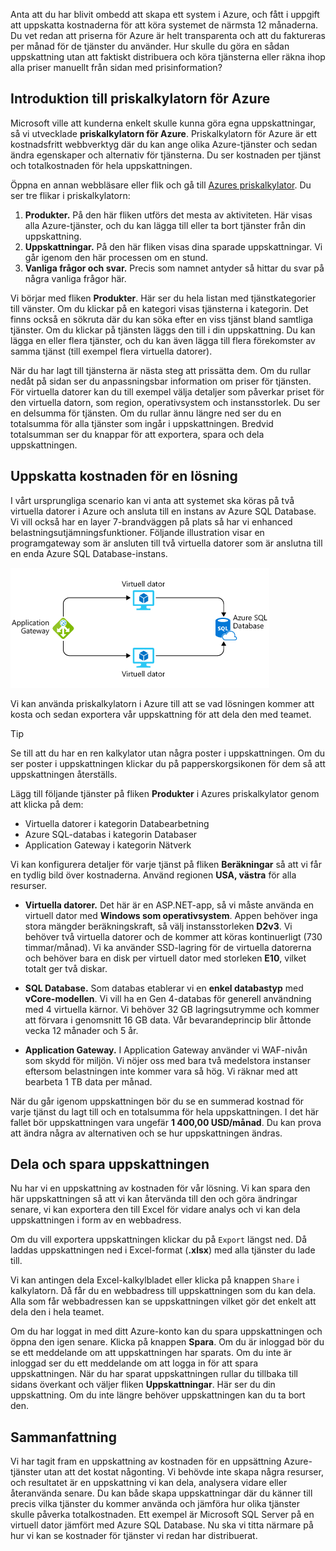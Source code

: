 Anta att du har blivit ombedd att skapa ett system i Azure, och fått i uppgift att uppskatta kostnaderna för att köra systemet de närmsta 12 månaderna. Du vet redan att priserna för Azure är helt transparenta och att du faktureras per månad för de tjänster du använder. Hur skulle du göra en sådan uppskattning utan att faktiskt distribuera och köra tjänsterna eller räkna ihop alla priser manuellt från sidan med prisinformation?

## <a name="introducing-the-azure-pricing-calculator"></a>Introduktion till priskalkylatorn för Azure

Microsoft ville att kunderna enkelt skulle kunna göra egna uppskattningar, så vi utvecklade **priskalkylatorn för Azure**. Priskalkylatorn för Azure är ett kostnadsfritt webbverktyg där du kan ange olika Azure-tjänster och sedan ändra egenskaper och alternativ för tjänsterna. Du ser kostnaden per tjänst och totalkostnaden för hela uppskattningen.

Öppna en annan webbläsare eller flik och gå till [Azures priskalkylator](https://azure.microsoft.com/pricing/calculator/). Du ser tre flikar i priskalkylatorn:

1. **Produkter.** På den här fliken utförs det mesta av aktiviteten. Här visas alla Azure-tjänster, och du kan lägga till eller ta bort tjänster från din uppskattning.
2. **Uppskattningar.** På den här fliken visas dina sparade uppskattningar. Vi går igenom den här processen om en stund.
3. **Vanliga frågor och svar.** Precis som namnet antyder så hittar du svar på några vanliga frågor här.

Vi börjar med fliken **Produkter**. Här ser du hela listan med tjänstkategorier till vänster. Om du klickar på en kategori visas tjänsterna i kategorin. Det finns också en sökruta där du kan söka efter en viss tjänst bland samtliga tjänster. Om du klickar på tjänsten läggs den till i din uppskattning. Du kan lägga en eller flera tjänster, och du kan även lägga till flera förekomster av samma tjänst (till exempel flera virtuella datorer).

När du har lagt till tjänsterna är nästa steg att prissätta dem. Om du rullar nedåt på sidan ser du anpassningsbar information om priser för tjänsten. För virtuella datorer kan du till exempel välja detaljer som påverkar priset för den virtuella datorn, som region, operativsystem och instansstorlek. Du ser en delsumma för tjänsten. Om du rullar ännu längre ned ser du en totalsumma för alla tjänster som ingår i uppskattningen. Bredvid totalsumman ser du knappar för att exportera, spara och dela uppskattningen.

## <a name="estimate-a-solution"></a>Uppskatta kostnaden för en lösning

I vårt ursprungliga scenario kan vi anta att systemet ska köras på två virtuella datorer i Azure och ansluta till en instans av Azure SQL Database. Vi vill också har en layer 7-brandväggen på plats så har vi enhanced belastningsutjämningsfunktioner. Följande illustration visar en programgateway som är ansluten till två virtuella datorer som är anslutna till en enda Azure SQL Database-instans.

![En illustration av en exempelarkitektur som används som exempel för att demonstrera uppskattning av kostnader.](../media/2-estimate-costs-architecture.png)

Vi kan använda priskalkylatorn i Azure till att se vad lösningen kommer att kosta och sedan exportera vår uppskattning för att dela den med teamet.

> [!TIP]
> Se till att du har en ren kalkylator utan några poster i uppskattningen. Om du ser poster i uppskattningen klickar du på papperskorgsikonen för dem så att uppskattningen återställs.

Lägg till följande tjänster på fliken **Produkter** i Azures priskalkylator genom att klicka på dem:

* Virtuella datorer i kategorin Databearbetning
* Azure SQL-databas i kategorin Databaser
* Application Gateway i kategorin Nätverk

Vi kan konfigurera detaljer för varje tjänst på fliken **Beräkningar** så att vi får en tydlig bild över kostnaderna. Använd regionen **USA, västra** för alla resurser.

* **Virtuella datorer.** Det här är en ASP.NET-app, så vi måste använda en virtuell dator med **Windows som operativsystem**. Appen behöver inga stora mängder beräkningskraft, så välj instansstorleken **D2v3**. Vi behöver två virtuella datorer och de kommer att köras kontinuerligt (730 timmar/månad). Vi ka använder SSD-lagring för de virtuella datorerna och behöver bara en disk per virtuell dator med storleken **E10**, vilket totalt ger två diskar.

* **SQL Database.** Som databas etablerar vi en **enkel databastyp** med **vCore-modellen**. Vi vill ha en Gen 4-databas för generell användning med 4 virtuella kärnor. Vi behöver 32 GB lagringsutrymme och kommer att förvara i genomsnitt 16 GB data. Vår bevarandeprincip blir åttonde vecka 12 månader och 5 år.

* **Application Gateway.** I Application Gateway använder vi WAF-nivån som skydd för miljön. Vi nöjer oss med bara två medelstora instanser eftersom belastningen inte kommer vara så hög. Vi räknar med att bearbeta 1 TB data per månad.

När du går igenom uppskattningen bör du se en summerad kostnad för varje tjänst du lagt till och en totalsumma för hela uppskattningen. I det här fallet bör uppskattningen vara ungefär **1 400,00 USD/månad**. Du kan prova att ändra några av alternativen och se hur uppskattningen ändras.

## <a name="share-and-save-your-estimate"></a>Dela och spara uppskattningen

Nu har vi en uppskattning av kostnaden för vår lösning. Vi kan spara den här uppskattningen så att vi kan återvända till den och göra ändringar senare, vi kan exportera den till Excel för vidare analys och vi kan dela uppskattningen i form av en webbadress.

Om du vill exportera uppskattningen klickar du på `Export` längst ned. Då laddas uppskattningen ned i Excel-format (**.xlsx**) med alla tjänster du lade till.

Vi kan antingen dela Excel-kalkylbladet eller klicka på knappen `Share` i kalkylatorn. Då får du en webbadress till uppskattningen som du kan dela. Alla som får webbadressen kan se uppskattningen vilket gör det enkelt att dela den i hela teamet.

Om du har loggat in med ditt Azure-konto kan du spara uppskattningen och öppna den igen senare. Klicka på knappen **Spara**. Om du är inloggad bör du se ett meddelande om att uppskattningen har sparats. Om du inte är inloggad ser du ett meddelande om att logga in för att spara uppskattningen. När du har sparat uppskattningen rullar du tillbaka till sidans överkant och väljer fliken **Uppskattningar**. Här ser du din uppskattning. Om du inte längre behöver uppskattningen kan du ta bort den.

## <a name="summary"></a>Sammanfattning

Vi har tagit fram en uppskattning av kostnaden för en uppsättning Azure-tjänster utan att det kostat någonting. Vi behövde inte skapa några resurser, och resultatet är en uppskattning vi kan dela, analysera vidare eller återanvända senare. Du kan både skapa uppskattningar där du känner till precis vilka tjänster du kommer använda och jämföra hur olika tjänster skulle påverka totalkostnaden. Ett exempel är Microsoft SQL Server på en virtuell dator jämfört med Azure SQL Database. Nu ska vi titta närmare på hur vi kan se kostnader för tjänster vi redan har distribuerat.

